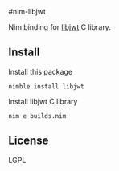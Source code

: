 #nim-libjwt

Nim binding for [libjwt](https://github.com/benmcollins/libjwt) C library.

## Install

Install this package

```
nimble install libjwt
```

Install libjwt C library

```
nim e builds.nim
```

## License

LGPL

